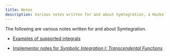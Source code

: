 ```yaml
---
title: Notes
description: Various notes written for and about Symtegration, a Haskell library for symbolic integration.
---
```


The following are various notes written for and about Symtegration.

*   [Examples of supported integrals](/integral/)

*   [Implementor notes for _Symbolic Integration I: Transcendental Functions_](/note/book/symbolic-integration/)
